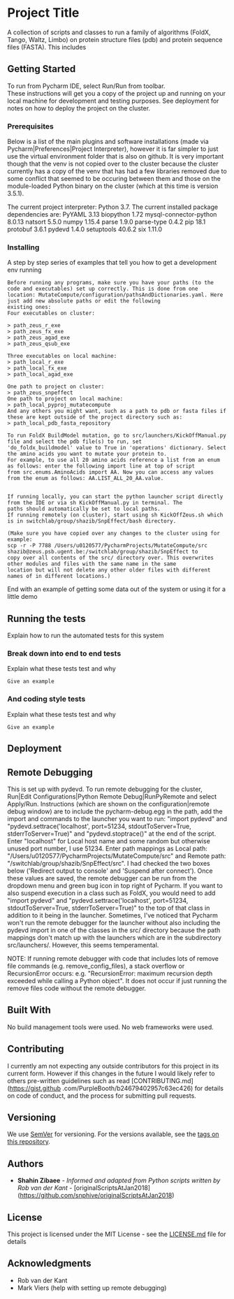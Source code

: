 # Project Title

A collection of scripts and classes to run a family of algorithms (FoldX, Tango, Waltz, Limbo) on protein 
structure files (pdb) and protein sequence files (FASTA).
This includes  

## Getting Started

To run from Pycharm IDE, select Run/Run from toolbar.   
These instructions will get you a copy of the project up and running on your local machine for development and testing purposes. 
See deployment for notes on how to deploy the project on the cluster.

### Prerequisites

Below is a list of the main plugins and software installations (made via Pycharm|Preferences|Project Interpreter), however it 
is far simpler to just use the virtual environment folder that is also on github. 
It is very important though that the venv is not copied over to the cluster because the cluster currently has a copy of the 
venv that has had a few libraries removed due to some conflict that seemed to be occuring between them and those on the 
module-loaded Python binary on the cluster (which at this time is version 3.5.1).
  
The current project interpreter: Python 3.7.
The current installed package dependencies are: 
PyYAML 3.13
biopython 1.72
mysql-connector-python 8.0.13
natsort 5.5.0
numpy 1.15.4
parse 1.9.0
parse-type 0.4.2
pip 18.1
protobuf 3.6.1
pydevd 1.4.0
setuptools 40.6.2
six 1.11.0


### Installing

A step by step series of examples that tell you how to get a development env running

```
Before running any programs, make sure you have your paths (to the code and executables) set up correctly. This is done from one 
location: MutateCompute/configuration/pathsAndDictionaries.yaml. Here just add new absolute paths or edit the following 
existing ones: 
Four executables on cluster:

> path_zeus_r_exe
> path_zeus_fx_exe
> path_zeus_agad_exe
> path_zeus_qsub_exe

Three executables on local machine: 
> path_local_r_exe
> path_local_fx_exe
> path_local_agad_exe

One path to project on cluster:
> path_zeus_snpeffect
One path to project on local machine:
> path_local_pyproj_mutatecompute
And any others you might want, such as a path to pdb or fasta files if these are kept outside of the project directory such as:
> path_local_pdb_fasta_repository

```

```
To run FoldX BuildModel mutation, go to src/launchers/KickOffManual.py file and select the pdb file(s) to run, set 
'do_foldx_buildmodel' value to True in 'operations' dictionary. Select the amino acids you want to mutate your protein to. 
For example, to use all 20 amino acids reference a list from an enum as follows: enter the following import line at top of script 
from src.enums.AminoAcids import AA. Now you can access any values from the enum as follows: AA.LIST_ALL_20_AA.value.
  
```


```
If running locally, you can start the python launcher script directly from the IDE or via sh KickOffManual.py in terminal. The 
paths should automatically be set to local paths. 
If running remotely (on cluster), start using sh KickOffZeus.sh which is in switchlab/group/shazib/SnpEffect/bash directory.

(Make sure you have copied over any changes to the cluster using for example:
scp -r -P 7788 /Users/u0120577/PycharmProjects/MutateCompute/src shazib@zeus.psb.ugent.be:/switchlab/group/shazib/SnpEffect to 
copy over all contents of the src/ directory over. This overwrites other modules and files with the same name in the same 
location but will not delete any other older files with different names of in different locations.) 

```

End with an example of getting some data out of the system or using it for a little demo

## Running the tests

Explain how to run the automated tests for this system

### Break down into end to end tests

Explain what these tests test and why

```
Give an example
```

### And coding style tests

Explain what these tests test and why

```
Give an example
```

## Deployment


## Remote Debugging
This is set up with pydevd. To run remote debugging for the cluster, Run|Edit Configurations|Python Remote Debug|RunPyRemote and 
select Apply/Run. Instructions (which are shown on the configuration|remote debug window) are to include the pycharm-debug.egg 
in the path, add the import and commands to the launcher you want to run: "import pydevd" and 
"pydevd.settrace('localhost', port=51234, stdoutToServer=True, stderrToServer=True)" and "pydevd.stoptrace()" at the end of the
 script. Enter "localhost" for Local host name and some random but otherwise unused port number, I use 51234. Enter path 
 mappings as Local path: "/Users/u0120577/PycharmProjects/MutateCompute/src" and Remote path: 
 "/switchlab/group/shazib/SnpEffect/src". I had checked the two boxes below ('Redirect output to console' and 'Suspend after 
 connect'). Once these values are saved, the remote debugger can be run from the dropdown menu and green bug icon in top right 
 of Pycharm.
 If you want to also suspend execution in a class such as FoldX, you would need to add "import pydevd" and 
"pydevd.settrace('localhost', port=51234, stdoutToServer=True, stderrToServer=True)" to the top of that class in addition to it
 being in the launcher. Sometimes, I've noticed that Pycharm won't run the remote debugger for the launcher without also 
 including the pydevd import in one of the classes in the src/ directory because the path mappings don't match up with the 
 launchers which are in the subdirectory src/launchers/. However, this seems temperamental. 
 
 NOTE: If running remote debugger with code that includes lots of remove file commands (e.g. remove_config_files), a stack
 overflow or RecursionError occurs: e.g. "RecursionError: maximum recursion depth exceeded while calling a Python object". It 
 does not occur if just running the remove files code without the remote debugger.  
     


## Built With

No build management tools were used. No web frameworks were used. 

## Contributing

I currently am not expecting any outside contributors for this project in its current form. However if this changes in the 
future I would likely refer to others pre-written guidelines such as read [CONTRIBUTING.md] (https://gist.github
.com/PurpleBooth/b24679402957c63ec426) for details on code of conduct, and the process for submitting pull requests.

## Versioning

We use [SemVer](http://semver.org/) for versioning. For the versions available, see the [tags on this repository](https://github.com/your/project/tags). 

## Authors

* **Shahin Zibaee** - *Informed and adapted from Python scripts written by Rob van der Kant* - [originalScriptsAtJan2018]
(https://github.com/snphive/originalScriptsAtJan2018)

## License

This project is licensed under the MIT License - see the [LICENSE.md](LICENSE.md) file for details

## Acknowledgments

* Rob van der Kant
* Mark Viers (help with setting up remote debugging) 